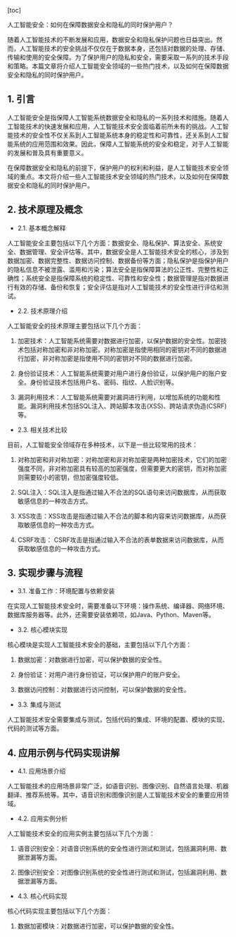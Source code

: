 
[toc]                    
                
                
人工智能安全：如何在保障数据安全和隐私的同时保护用户？

随着人工智能技术的不断发展和应用，数据安全和隐私保护问题也日益突出。然而，人工智能技术的安全挑战不仅仅在于数据本身，还包括对数据的处理、存储、传输和使用的安全保障。为了保护用户的隐私和安全，需要采取一系列的技术手段和策略。本篇文章将介绍人工智能安全领域的一些热门技术，以及如何在保障数据安全和隐私的同时保护用户。

## 1. 引言

人工智能安全是指保障人工智能系统数据安全和隐私的一系列技术和措施。随着人工智能技术的快速发展和应用，人工智能技术安全面临着前所未有的挑战。人工智能技术的安全性不仅关系到人工智能系统本身的稳定性和可靠性，还关系到人工智能系统的应用范围和效果。因此，保障人工智能系统的安全和稳定，对于人工智能的发展和普及具有重要意义。

在保障数据安全和隐私的前提下，保护用户的权利和利益，是人工智能技术安全领域的重点。本文将介绍一些人工智能技术安全领域的热门技术，以及如何在保障数据安全和隐私的同时保护用户。

## 2. 技术原理及概念

- 2.1. 基本概念解释

人工智能安全主要包括以下几个方面：数据安全、隐私保护、算法安全、系统安全、数据管理、安全评估等。其中，数据安全是人工智能技术安全的核心，涉及到数据加密、数据完整性、数据访问控制、数据备份等方面；隐私保护是指保护用户的隐私信息不被泄露、滥用和污染；算法安全是指保障算法的公正性、完整性和正确性；系统安全是指保障系统的稳定性、可靠性和安全性；数据管理是指对数据进行有效的存储、备份和恢复；安全评估是指对人工智能技术的安全性进行评估和测试。

- 2.2. 技术原理介绍

人工智能安全的技术原理主要包括以下几个方面：

1. 加密技术：人工智能系统需要对数据进行加密，以保护数据的安全性。加密技术包括对称加密和非对称加密。对称加密是指使用相同的密钥对不同的数据进行加密，非对称加密是指使用不同的密钥对不同的数据进行加密。

2. 身份验证技术：人工智能系统需要对用户进行身份验证，以保护用户的账户安全。身份验证技术包括用户名、密码、指纹、人脸识别等。

3. 漏洞利用技术：人工智能系统需要对漏洞进行利用，以增加系统的功能和性能。漏洞利用技术包括SQL注入、跨站脚本攻击(XSS)、跨站请求伪造(CSRF)等。

- 2.3. 相关技术比较

目前，人工智能安全领域存在多种技术，以下是一些比较常用的技术：

1. 对称加密和非对称加密：对称加密和非对称加密是两种加密技术，它们的加密强度不同，非对称加密具有较高的加密强度，但需要更大的密钥，而对称加密则需要较小的密钥，但加密强度较低。

2. SQL注入：SQL注入是指通过输入不合法的SQL语句来访问数据库，从而获取敏感信息的一种攻击方式。

3. XSS攻击：XSS攻击是指通过输入不合法的脚本和内容来访问数据库，从而获取敏感信息的一种攻击方式。

4. CSRF攻击： CSRF攻击是指通过输入不合法的表单数据来访问数据库，从而获取敏感信息的一种攻击方式。

## 3. 实现步骤与流程

- 3.1. 准备工作：环境配置与依赖安装

在实现人工智能技术安全时，需要准备以下环境：操作系统、编译器、网络环境、数据库服务器等。此外，还需要安装依赖项，如Java、Python、Maven等。

- 3.2. 核心模块实现

核心模块是实现人工智能技术安全的基础，主要包括以下几个方面：

1. 数据加密：对数据进行加密，可以保护数据的安全性。

2. 身份验证：对用户进行身份验证，可以保护用户的账户安全。

3. 数据访问控制：对数据进行访问控制，可以保护数据的安全性。

- 3.3. 集成与测试

人工智能技术安全需要集成与测试，包括代码的集成、环境的配置、模块的实现、代码的测试等方面。

## 4. 应用示例与代码实现讲解

- 4.1. 应用场景介绍

人工智能技术的应用场景非常广泛，如语音识别、图像识别、自然语言处理、机器翻译、推荐系统等。其中，语音识别和图像识别是人工智能技术安全的重要应用领域。

- 4.2. 应用实例分析

人工智能技术安全的应用实例主要包括以下几个方面：

1. 语音识别安全：对语音识别系统的安全性进行测试和测试，包括漏洞利用、数据泄漏等方面。

2. 图像识别安全：对图像识别系统的安全性进行测试和测试，包括漏洞利用、数据泄漏等方面。

- 4.3. 核心代码实现

核心代码实现主要包括以下几个方面：

1. 数据加密模块：对数据进行加密，可以保护数据的安全性。

```


